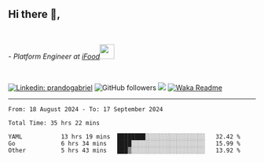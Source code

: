 <h2>Hi there  👋,</h2> </br>

<p><em>- Platform Engineer at <a href="https://www.ifood.com.br/">iFood</a><img src="https://media.giphy.com/media/WUlplcMpOCEmTGBtBW/giphy.gif" width="30"> 
</em></p></br>


[![Linkedin: prandogabriel](https://img.shields.io/badge/-prandogabriel-blue?style=flat-square&logo=Linkedin&logoColor=white&link=https://www.linkedin.com/in/prandogabriel/)](https://www.linkedin.com/in/prandogabriel)
![GitHub followers](https://img.shields.io/github/followers/prandogabriel?label=Follow&style=social)
![](https://visitor-badge.glitch.me/badge?page_id=prandogabriel.prandogabriel)
[![Waka Readme](https://github.com/prandogabriel/prandogabriel/actions/workflows/update-stats.yml.yml/badge.svg)](https://github.com/prandogabriel/prandogabriel/actions/workflows/update-stats.yml.yml)

---

<!--START_SECTION:waka-->

```golang
From: 18 August 2024 - To: 17 September 2024

Total Time: 35 hrs 22 mins

YAML           13 hrs 19 mins  ████████░░░░░░░░░░░░░░░░░   32.42 %
Go             6 hrs 34 mins   ████░░░░░░░░░░░░░░░░░░░░░   15.99 %
Other          5 hrs 43 mins   ███▒░░░░░░░░░░░░░░░░░░░░░   13.92 %
```

<!--END_SECTION:waka-->
